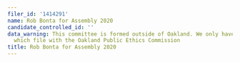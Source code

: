 ```yaml
---
filer_id: '1414291'
name: Rob Bonta for Assembly 2020
candidate_controlled_id: ''
data_warning: This committee is formed outside of Oakland. We only have data on committees
  which file with the Oakland Public Ethics Commission
title: Rob Bonta for Assembly 2020
---
```


